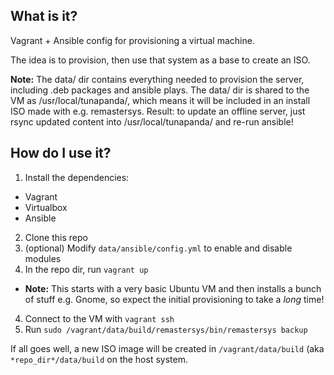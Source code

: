 ## What is it?
Vagrant + Ansible config for provisioning a virtual machine.

The idea is to provision, then use that system as a base to create an ISO.

**Note:** The data/ dir contains everything needed to provision the server, including .deb packages and ansible plays. The data/ dir is shared to the VM as /usr/local/tunapanda/, which means it will be included in an install ISO made with e.g. remastersys. Result: to update an offline server, just rsync updated content into /usr/local/tunapanda/ and re-run ansible!

## How do I use it?
1. Install the dependencies:
 * Vagrant
 * Virtualbox
 * Ansible
2. Clone this repo
3. (optional) Modify `data/ansible/config.yml` to enable and disable modules
3. In the repo dir, run `vagrant up`
  * **Note:** This starts with a very basic Ubuntu VM and then installs a bunch of stuff e.g. Gnome, so expect the initial provisioning to take a *long* time!
4. Connect to the VM with `vagrant ssh`
5. Run `sudo /vagrant/data/build/remastersys/bin/remastersys backup`

If all goes well, a new ISO image will be created in `/vagrant/data/build` (aka `*repo_dir*/data/build` on the host system.

